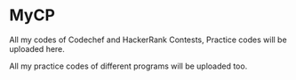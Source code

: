 # MyCP
All my codes of Codechef and HackerRank Contests, Practice codes will be uploaded here.

All my practice codes of different programs will be uploaded too.

